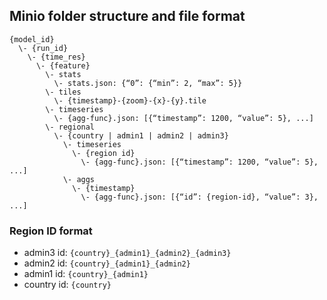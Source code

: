 ## Minio folder structure and file format
```
{model_id}
  \- {run_id}
    \- {time_res}
      \- {feature}
        \- stats
          \- stats.json: {“0”: {“min”: 2, “max”: 5}}
        \- tiles
          \- {timestamp}-{zoom}-{x}-{y}.tile
        \- timeseries
          \- {agg-func}.json: [{“timestamp”: 1200, “value”: 5}, ...]
        \- regional
          \- {country | admin1 | admin2 | admin3}
            \- timeseries
              \- {region id}
                \- {agg-func}.json: [{“timestamp”: 1200, “value”: 5}, ...]
            \- aggs
              \- {timestamp}
                \- {agg-func}.json: [{“id”: {region-id}, “value”: 3}, ...]
```
### Region ID format
  - admin3 id: `{country}_{admin1}_{admin2}_{admin3}`
  - admin2 id: `{country}_{admin1}_{admin2}`
  - admin1 id: `{country}_{admin1}`
  - country id: `{country}`
